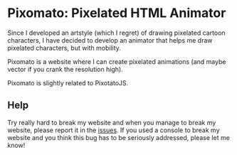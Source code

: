 # Pixomato: Pixelated HTML Animator

Since I developed an artstyle (which I regret) of drawing pixelated cartoon characters, I have decided to develop an animator that helps me draw pixelated characters, but with mobility.

Pixomato is a website where I can create pixelated animations (and maybe vector if you crank the resolution high).

Pixomato is slightly related to PixotatoJS.

## Help
Try really hard to break my website and when you manage to break my website, please report it in the [issues](https://github.com/AlaTomKing/pixomato/issues).
If you used a console to break my website and you think this bug has to be seriously addressed, please let me know!
